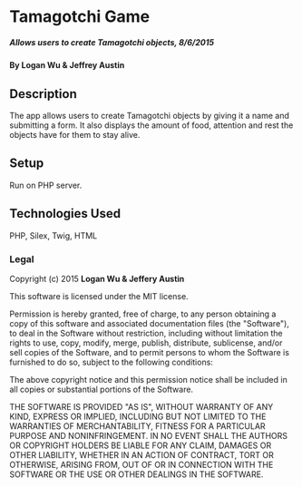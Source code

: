 # Tamagotchi Game

##### Allows users to create Tamagotchi objects, 8/6/2015

#### By Logan Wu & Jeffrey Austin

## Description

The app allows users to create Tamagotchi objects by giving it a name and submitting a form. It also displays the amount of food, attention and rest the objects have for them to stay alive.

## Setup

Run on PHP server.

## Technologies Used

PHP, Silex, Twig, HTML

### Legal

Copyright (c) 2015 **Logan Wu & Jeffery Austin**

This software is licensed under the MIT license.

Permission is hereby granted, free of charge, to any person obtaining a copy
of this software and associated documentation files (the "Software"), to deal
in the Software without restriction, including without limitation the rights
to use, copy, modify, merge, publish, distribute, sublicense, and/or sell
copies of the Software, and to permit persons to whom the Software is
furnished to do so, subject to the following conditions:

The above copyright notice and this permission notice shall be included in
all copies or substantial portions of the Software.

THE SOFTWARE IS PROVIDED "AS IS", WITHOUT WARRANTY OF ANY KIND, EXPRESS OR
IMPLIED, INCLUDING BUT NOT LIMITED TO THE WARRANTIES OF MERCHANTABILITY,
FITNESS FOR A PARTICULAR PURPOSE AND NONINFRINGEMENT. IN NO EVENT SHALL THE
AUTHORS OR COPYRIGHT HOLDERS BE LIABLE FOR ANY CLAIM, DAMAGES OR OTHER
LIABILITY, WHETHER IN AN ACTION OF CONTRACT, TORT OR OTHERWISE, ARISING FROM,
OUT OF OR IN CONNECTION WITH THE SOFTWARE OR THE USE OR OTHER DEALINGS IN
THE SOFTWARE.
